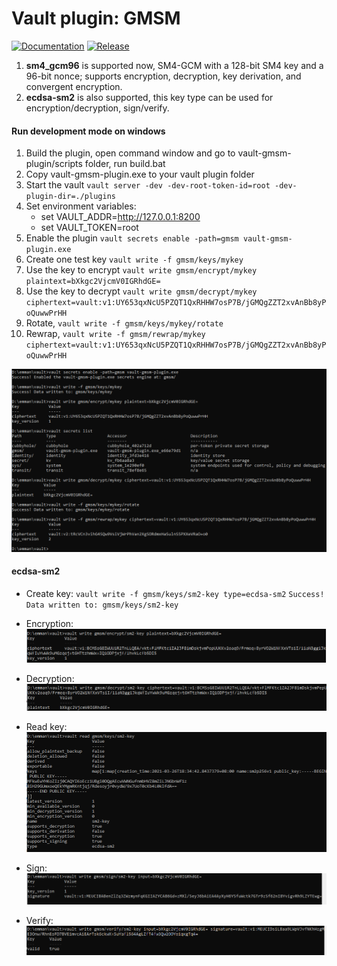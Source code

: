 # Vault plugin: GMSM

[![Documentation](https://godoc.org/github.com/emmansun/vault-gmsm-plugin?status.svg)](https://godoc.org/github.com/emmansun/vault-gmsm-plugin) [![Release](https://img.shields.io/github/release/emmansun/vault-gmsm-plugin/all.svg)](https://github.com/emmansun/vault-gmsm-plugin/releases)

1. **sm4_gcm96** is supported now, SM4-GCM with a 128-bit SM4 key and a 96-bit nonce; supports encryption, decryption, key derivation, and convergent encryption.
2. **ecdsa-sm2** is also supported, this key type can be used for encryption/decryption, sign/verify.

#### Run development mode on windows

1. Build the plugin, open command window and go to vault-gmsm-plugin/scripts folder, run build.bat
2. Copy vault-gmsm-plugin.exe to your vault plugin folder
3. Start the vault `vault server -dev -dev-root-token-id=root -dev-plugin-dir=./plugins`
4. Set environment variables: 
   - set VAULT_ADDR=http://127.0.0.1:8200 
   - set VAULT_TOKEN=root
5. Enable the plugin `vault secrets enable -path=gmsm vault-gmsm-plugin.exe`
6. Create one test key `vault write -f gmsm/keys/mykey`
7. Use the key to encrypt `vault write gmsm/encrypt/mykey plaintext=bXkgc2VjcmV0IGRhdGE=`
8. Use the key to decrypt `vault write gmsm/decrypt/mykey ciphertext=vault:v1:UY653qxNcU5PZQT1QxRHHW7osP7B/jGMQgZZT2xvAnBb8yPoQuwwPrHH`
9. Rotate, `vault write -f gmsm/keys/mykey/rotate`
10. Rewrap, `vault write -f gmsm/rewrap/mykey ciphertext=vault:v1:UY653qxNcU5PZQT1QxRHHW7osP7B/jGMQgZZT2xvAnBb8yPoQuwwPrHH`

![sm4 sample](./images/test.png)

#### **ecdsa-sm2**

- Create key: `vault write -f gmsm/keys/sm2-key type=ecdsa-sm2`
  `Success! Data written to: gmsm/keys/sm2-key`   
- Encryption: ![](./images/image-20210329110630282.png)
- Decryption: ![](./images/image-20210329110725901.png)
- Read key:     ![](./images/image-20210329110813278.png)

- Sign:           ![](./images/image-20210329134936146.png)

- Verify:         ![](./images/image-20210329140556569.png)
